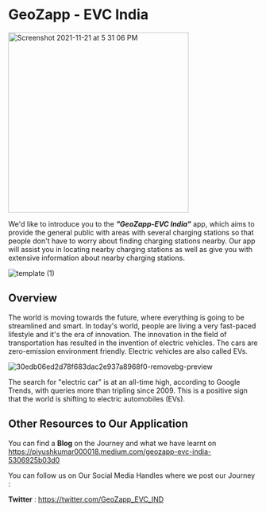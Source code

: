 # GeoZapp - EVC India

<img width="363" alt="Screenshot 2021-11-21 at 5 31 06 PM" src="https://user-images.githubusercontent.com/68659006/142808163-b51b3d35-9bdd-4290-a8da-46d9c473db13.png">

We'd like to introduce you to the <i><b>"GeoZapp-EVC India"</b></i> app, which aims to provide the general public with areas with several charging stations so that people don't have to worry about finding charging stations nearby. Our app will assist you in locating nearby charging stations as well as give you with extensive information about nearby charging stations.

![template (1)](https://user-images.githubusercontent.com/68659006/142808117-0e126bb2-541a-4e72-846d-205b48f076f1.png)

## Overview

The world is moving towards the future, where everything is going to be streamlined and smart. In today's world, people are living a very fast-paced lifestyle and it's the era of innovation. The innovation in the field of transportation has resulted in the invention of electric vehicles. The cars are zero-emission environment friendly. Electric vehicles are also called EVs.

![30edb06ed2d78f683dac2e937a8968f0-removebg-preview](https://user-images.githubusercontent.com/68659006/142808182-472b8c10-429e-4d62-abe1-844aed53b66a.png)

The search for "electric car" is at an all-time high, according to Google Trends, with queries more than tripling since 2009. This is a positive sign that the world is shifting to electric automobiles (EVs).

## Other Resources to Our Application

You can find a <b>Blog</b> on the Journey and what we have learnt on https://piyushkumar000018.medium.com/geozapp-evc-india-5306925b03d0

You can follow us on Our Social Media Handles where we post our Journey : 

<b>Twitter</b> : https://twitter.com/GeoZapp_EVC_IND


